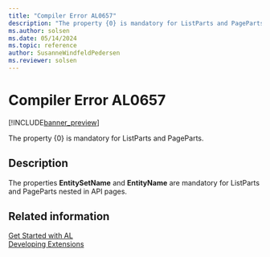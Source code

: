 ```yaml
---
title: "Compiler Error AL0657"
description: "The property {0} is mandatory for ListParts and PageParts."
ms.author: solsen
ms.date: 05/14/2024
ms.topic: reference
author: SusanneWindfeldPedersen
ms.reviewer: solsen
---
```

[//]: # (START>DO_NOT_EDIT)
[//]: # (IMPORTANT:Do not edit any of the content between here and the END>DO_NOT_EDIT.)
[//]: # (Any modifications should be made in the .xml files in the ModernDev repo.)
# Compiler Error AL0657

[!INCLUDE[banner_preview](../includes/banner_preview.md)]

The property {0} is mandatory for ListParts and PageParts.


## Description
The properties **EntitySetName** and **EntityName** are mandatory for ListParts and PageParts nested in API pages.  

[//]: # (IMPORTANT: END>DO_NOT_EDIT)
## Related information  
[Get Started with AL](../devenv-get-started.md)  
[Developing Extensions](../devenv-dev-overview.md)  